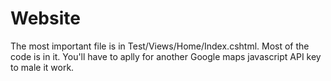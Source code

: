 # Website

The most important file is in Test/Views/Home/Index.cshtml. Most of the code is in it.
You'll have to aplly for another Google maps javascript API key to male it work.
